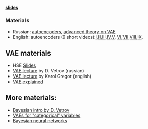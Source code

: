 __[slides](https://yadi.sk/i/_QULbVP5YAYydw)__
### Materials
* Russian: [autoencoders](https://yadi.sk/i/ACgqdyqi3GisV5), [advanced theory on VAE](https://yadi.sk/i/iMCBfyd33GYjZc)
* English: autoencoders (9 short videos):[I](https://www.youtube.com/watch?v=FzS3tMl4Nsc),[II](https://www.youtube.com/watch?v=xTU79Zs4XKY),[III](https://www.youtube.com/watch?v=6DO_jVbDP3I),[IV](https://www.youtube.com/watch?v=xq-I0Rl8mt0),[V](https://www.youtube.com/watch?v=5rLgoM2Pkso), [VI](https://www.youtube.com/watch?v=t2NQ_c5BFOc),[VII](https://www.youtube.com/watch?v=79sYlJ8Cvlc),[VIII](https://www.youtube.com/watch?v=z5ZYm_wJ37c),[IX](https://www.youtube.com/watch?v=Oq38pINmddk). 

## VAE materials
* HSE [Slides](https://yadi.sk/i/t53JcQPK3QP9uD)
* [VAE lecture](https://yadi.sk/i/cj3UJ9RH32Ye5Q) by D. Vetrov (russian)
* [VAE lecture](https://www.youtube.com/watch?v=P78QYjWh5sM) by Karol Gregor (english)
* [VAE explained](http://kvfrans.com/variational-autoencoders-explained/)

## More materials:
- [Bayesian intro by D. Vetrov](https://yadi.sk/i/r6V2m6nO3MnACm)
- [VAEs for "categorical" variables](http://blog.evjang.com/2016/11/tutorial-categorical-variational.html)
- [Bayesian neural networks](http://docs.pymc.io/notebooks/bayesian_neural_network_advi.html)

